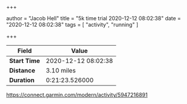 +++

author = "Jacob Hell"
title = "5k time trial 2020-12-12 08:02:38"
date = "2020-12-12 08:02:38"
tags = [
    "activity", "running"
]

+++

<!--more-->

|Field  |Value  |
|--- | --- |
|**Start Time**|2020-12-12 08:02:38|
|**Distance**|3.10 miles|
|**Duration**|0:21:23.526000|

https://connect.garmin.com/modern/activity/5947216891